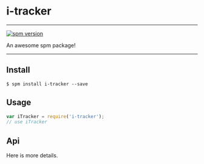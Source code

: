 # i-tracker

---

[![spm version](https://moekit.timo.today/badge/i-tracker)](http://spmjs.io/package/i-tracker)

An awesome spm package!

---

## Install

```
$ spm install i-tracker --save
```

## Usage

```js
var iTracker = require('i-tracker');
// use iTracker
```

## Api

Here is more details.

